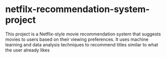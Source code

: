 # netfilx-recommendation-system-project
This project is a Netflix-style movie recommendation system that suggests movies to users based on their viewing preferences. It uses machine learning and data analysis techniques to recommend titles similar to what the user already likes
